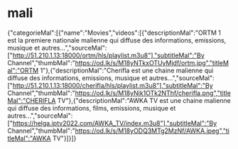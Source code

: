 # mali
{"categorieMal":[{"name":"Movies","videos":[{"descriptionMal":"ORTM 1 est  la premiere nationale malienne qui diffuse des informations, emissions, musique et autres...","sourceMal":["http://51.210.1.13:18000/ortm/hls/playlist.m3u8"],"subtitleMal":"By Channel","thumbMal":"https://od.lk/s/M18yNTkxOTUyMjdf/ortm.jpg","titleMal":"ORTM 1"},{"descriptionMal":"Cherifla est  une chaine malienne qui diffuse des informations, emissions, musique et autres...","sourceMal":["http://51.210.1.13:18000/cherifla/hls/playlist.m3u8"],"subtitleMal":"By Channel","thumbMal":"https://od.lk/s/M18yNjk1OTk2NThf/cherifla.png","titleMal":"CHERIFLA TV"},{"descriptionMal":"AWKA TV est  une chaine malienne qui diffuse des informations, films, emissions, musique et autres...","sourceMal":["https://helga.iptv2022.com/AWKA_TV/index.m3u8"],"subtitleMal":"By Channel","thumbMal":"https://od.lk/s/M18yODQ3MTg2MzNf/AWKA.jpeg","titleMal":"AWKA TV"}]}]}
